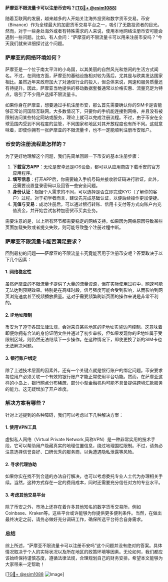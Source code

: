 **萨摩亚不限流量卡可以注册币安吗？[[TG💪+ @esim1088](https://t.me/s/esim1088)]**

随着互联网的发展，越来越多的人开始关注海外投资和数字货币交易。币安（Binance）作为全球最大的加密货币交易平台之一，吸引了无数投资者的目光。然而，对于一些身处海外或者有特殊需求的人来说，使用本地网络注册币安可能会遇到一些问题。比如，有人会问：“萨摩亚的不限流量卡可以用来注册币安吗？”今天我们就来详细探讨这个问题。

### 萨摩亚的网络环境如何？

萨摩亚是一个位于南太平洋的小岛国，以其美丽的自然风光和悠闲的生活方式闻名。不过，在网络方面，萨摩亚的基础设施相对较为落后，尤其是与欧美发达国家相比。虽然近年来政府加大了对通信行业的投入，但总体来说，网速和服务质量还有待提升。因此，萨摩亚当地提供的移动数据套餐通常以价格实惠、流量充足为特点，吸引了不少用户选择不限流量卡。

如果你身在萨摩亚，想要通过手机注册币安，那么首先需要确认你的SIM卡是否能够正常访问国际互联网。大多数情况下，只要你的手机能连接到网络，并且没有被限制访问某些特定网站或服务，理论上就可以完成注册流程。不过，由于币安在全球范围内受到不同程度的监管，不同国家和地区对其开放程度也有所不同。这就意味着，即使你拥有一张萨摩亚的不限流量卡，也不一定能顺利注册币安账户。

### 币安的注册流程是怎样的？

为了更好地理解这个问题，我们先简单回顾一下币安的基本注册步骤：

1. **下载官方APP**：无论是安卓还是iOS设备，都可以从应用商店下载币安的官方应用程序。
2. **填写信息**：打开APP后，你需要输入手机号码并接收验证码进行验证。此外，还需要设置登录密码以及回答一些安全问题。
3. **身份认证**：根据个人需求的不同，可以选择是否立即完成KYC（了解你的客户）过程。对于初学者而言，建议先完成基础认证，以便后续操作更加便捷。
4. **充值与交易**：成功注册后，可以通过银行转账、信用卡支付等方式向账户内充值资金，并开始尝试各种加密货币买卖业务。

需要注意的是，以上所有环节都需要稳定的网络支持。如果因为网络原因导致某些页面加载失败或者提交失败，则可能导致整个注册过程中断。

### 萨摩亚不限流量卡能否满足要求？

回到最初的问题——萨摩亚的不限流量卡究竟能否用于注册币安呢？答案取决于以下几个因素：

#### 1. 网络稳定性
虽然萨摩亚的不限流量卡提供了大量的流量资源，但在实际使用过程中，网速可能无法达到预期效果。特别是在高峰时段，信号强度可能会受到影响，从而影响到网页浏览速度甚至视频播放质量。这对于需要频繁刷新页面的操作来说是非常不利的。

#### 2. IP地址限制
币安为了遵守各国法律法规，会对来自某些地区的IP地址实施访问控制。这意味着即便你拥有合法的身份证明文件并通过了初步审核，但如果发现你的IP地址属于受限制区域，则仍然无法继续下一步操作。在这种情况下，即使更换了新的SIM卡也无法解决问题。

#### 3. 银行账户绑定
除了上述技术层面的因素外，还有一个关键点就是银行账户的绑定问题。币安要求每位用户必须关联一个有效的银行账户才能正常使用平台功能。然而，在萨摩亚这样的小岛上，银行网点分布稀疏，部分小型金融机构可能不具备提供跨境汇款服务的能力。这无疑增加了开户难度。

### 解决方案有哪些？

针对上述提到的各种障碍，我们可以考虑以下几种解决方案：

#### 1. 使用VPN工具
虚拟私人网络（Virtual Private Network,简称VPN）是一种非常实用的技术手段，它可以帮助用户隐藏真实的地理位置信息，绕过地理围栏限制。不过，请务必注意选择信誉良好、口碑优秀的服务商，以免遭遇隐私泄露等风险。

#### 2. 寻求代理协助
如果你实在找不到合适的办法自行解决，也可以考虑委托专业人士代为办理相关手续。当然，这种方式存在一定的费用成本，同时还需要充分信任对方的专业水平。

#### 3. 考虑其他交易平台
除了币安之外，市场上还存在着许多其他知名的数字货币交易所，例如Coinbase、Kraken等。这些平台或许能够为你提供更多便利条件。当然，在做出最终决定之前，请务必做好充分调研工作，确保所选平台符合自身需求。

### 总结

综上所述，“萨摩亚不限流量卡可以注册币安吗”这个问题并没有绝对的答案。具体情况取决于个人的实际状况以及所在地区的政策环境等因素。无论如何，我们都应该始终保持谨慎态度，遵循法律法规，合理规划自己的财务安排。希望本文能够为大家带来一定帮助！

[[TG💪+ @esim1088](https://t.me/s/esim1088) ![Image](https://i.postimg.cc/4NQfJmqS/Snipaste-2025-05-13-00-14-12.png)]